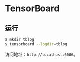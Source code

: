 # TensorBoard

## 运行

```sh
$ mkdir tblog
$ tensorboard --logdir=tblog
```

访问地址：`http://localhost:6006`。
